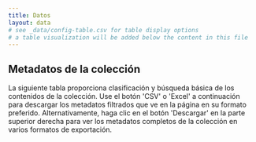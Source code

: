 ```yaml
---
title: Datos
layout: data
# see _data/config-table.csv for table display options
# a table visualization will be added below the content in this file
---
```


## Metadatos de la colección

La siguiente tabla proporciona clasificación y búsqueda básica de los contenidos de la colección. Use el botón 'CSV' o 'Excel' a continuación para descargar los metadatos filtrados que ve en la página en su formato preferido.
Alternativamente, haga clic en el botón 'Descargar' en la parte superior derecha para ver los metadatos completos de la colección en varios formatos de exportación.
